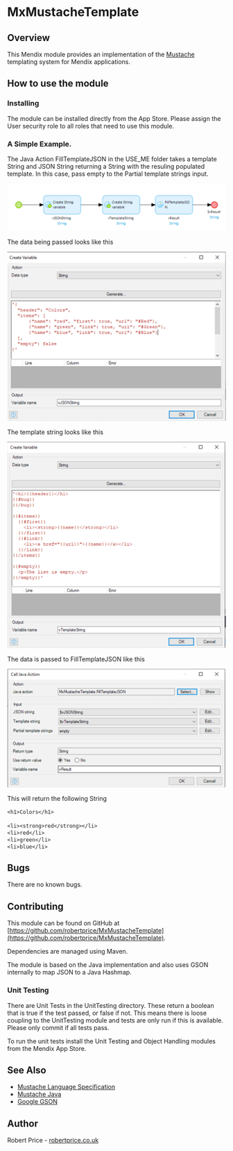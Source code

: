 # MxMustacheTemplate

## Overview

This Mendix module provides an implementation of the [Mustache](https://mustache.github.io/) templating system for Mendix applications. 

## How to use the module

### Installing

The module can be installed directly from the App Store. Please assign the User security role to all roles that need to use this module.

### A Simple Example.

The Java Action FillTemplateJSON in the USE_ME folder takes a template String and JSON String returning a String with the resuling populated template. In this case, pass empty to the Partial template strings input.

![A simple example microflow calling FillTemplateJSON](assets/simplemicroflow.png "How to call FillTemplateJSON")

The data being passed looks like this

![JSON String data](assets/vJSONString.png)

The template string looks like this

![Template String](assets/vTemplateString.png)

The data is passed to FillTemplateJSON like this

![Calling FillTemplateJSON](assets/FillTemplateJSON.png)

This will return the following String

    <h1>Colors</h1>

    <li><strong>red</strong></li>
    <li>red</li>
    <li>green</li>
    <li>blue</li>

## Bugs

There are no known bugs.

## Contributing

This module can be found on GitHub at [https://github.com/robertprice/MxMustacheTemplate](https://github.com/robertprice/MxMustacheTemplate).

Dependencies are managed using Maven.

The module is based on the Java implementation and also uses GSON internally to map JSON to a Java Hashmap.

### Unit Testing

There are Unit Tests in the UnitTesting directory. These return a boolean that is true if the test passed, or false if not. This means there is loose coupling to the UnitTesting module and tests are only run if this is available. Please only commit if all tests pass.

To run the unit tests install the Unit Testing and Object Handling modules from the Mendix App Store.

## See Also

* [Mustache Language Specification](https://mustache.github.io/mustache.5.html)
* [Mustache Java](https://github.com/spullara/mustache.java)
* [Google GSON](https://github.com/google/gson)

## Author

Robert Price - [robertprice.co.uk](https://www.robertprice.co.uk)